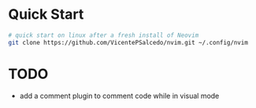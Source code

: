 # Quick Start 
```bash
# quick start on linux after a fresh install of Neovim
git clone https://github.com/VicentePSalcedo/nvim.git ~/.config/nvim
```
# TODO
- add a comment plugin to comment code while in visual mode
